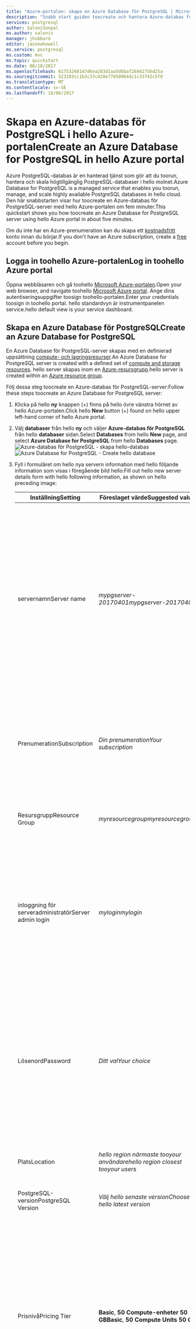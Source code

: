 ```yaml
---
title: "Azure-portalen: skapa en Azure Database för PostgreSQL | Microsoft Docs"
description: "Snabb start guiden toocreate och hantera Azure-databas för PostgreSQL-servern med hjälp av Azure portal användargränssnittet."
services: postgresql
author: SaloniSonpal
ms.author: salonis
manager: jhubbard
editor: jasonwhowell
ms.service: postgresql
ms.custom: mvc
ms.topic: quickstart
ms.date: 08/10/2017
ms.openlocfilehash: 61753268147d6ea283d1aa5d6baf269d2756d25a
ms.sourcegitcommit: 523283cc1b3c37c428e77850964dc1c33742c5f0
ms.translationtype: MT
ms.contentlocale: sv-SE
ms.lasthandoff: 10/06/2017
---
```

# <a name="create-an-azure-database-for-postgresql-in-hello-azure-portal"></a><span data-ttu-id="3e6ca-103">Skapa en Azure-databas för PostgreSQL i hello Azure-portalen</span><span class="sxs-lookup"><span data-stu-id="3e6ca-103">Create an Azure Database for PostgreSQL in hello Azure portal</span></span>

<span data-ttu-id="3e6ca-104">Azure PostgreSQL-databas är en hanterad tjänst som gör att du toorun, hantera och skala högtillgänglig PostgreSQL-databaser i hello molnet.</span><span class="sxs-lookup"><span data-stu-id="3e6ca-104">Azure Database for PostgreSQL is a managed service that enables you toorun, manage, and scale highly available PostgreSQL databases in hello cloud.</span></span> <span data-ttu-id="3e6ca-105">Den här snabbstarten visar hur toocreate en Azure-databas för PostgreSQL-server med hello Azure-portalen om fem minuter.</span><span class="sxs-lookup"><span data-stu-id="3e6ca-105">This quickstart shows you how toocreate an Azure Database for PostgreSQL server using hello Azure portal in about five minutes.</span></span>

<span data-ttu-id="3e6ca-106">Om du inte har en Azure-prenumeration kan du skapa ett [kostnadsfritt](https://azure.microsoft.com/free/) konto innan du börjar.</span><span class="sxs-lookup"><span data-stu-id="3e6ca-106">If you don't have an Azure subscription, create a [free](https://azure.microsoft.com/free/) account before you begin.</span></span>

## <a name="log-in-toohello-azure-portal"></a><span data-ttu-id="3e6ca-107">Logga in toohello Azure-portalen</span><span class="sxs-lookup"><span data-stu-id="3e6ca-107">Log in toohello Azure portal</span></span>
<span data-ttu-id="3e6ca-108">Öppna webbläsaren och gå toohello [Microsoft Azure-portalen](https://portal.azure.com/).</span><span class="sxs-lookup"><span data-stu-id="3e6ca-108">Open your web browser, and navigate toohello [Microsoft Azure portal](https://portal.azure.com/).</span></span> <span data-ttu-id="3e6ca-109">Ange dina autentiseringsuppgifter toosign toohello-portalen.</span><span class="sxs-lookup"><span data-stu-id="3e6ca-109">Enter your credentials toosign in toohello portal.</span></span> <span data-ttu-id="3e6ca-110">hello standardvyn är instrumentpanelen service.</span><span class="sxs-lookup"><span data-stu-id="3e6ca-110">hello default view is your service dashboard.</span></span>

## <a name="create-an-azure-database-for-postgresql"></a><span data-ttu-id="3e6ca-111">Skapa en Azure Database för PostgreSQL</span><span class="sxs-lookup"><span data-stu-id="3e6ca-111">Create an Azure Database for PostgreSQL</span></span>

<span data-ttu-id="3e6ca-112">En Azure Database för PostgreSQL-server skapas med en definierad uppsättning [compute- och lagringsresurser](./concepts-compute-unit-and-storage.md).</span><span class="sxs-lookup"><span data-stu-id="3e6ca-112">An Azure Database for PostgreSQL server is created with a defined set of [compute and storage resources](./concepts-compute-unit-and-storage.md).</span></span> <span data-ttu-id="3e6ca-113">hello server skapas inom en [Azure-resursgrupp](../azure-resource-manager/resource-group-overview.md).</span><span class="sxs-lookup"><span data-stu-id="3e6ca-113">hello server is created within an [Azure resource group](../azure-resource-manager/resource-group-overview.md).</span></span>

<span data-ttu-id="3e6ca-114">Följ dessa steg toocreate en Azure-databas för PostgreSQL-server:</span><span class="sxs-lookup"><span data-stu-id="3e6ca-114">Follow these steps toocreate an Azure Database for PostgreSQL server:</span></span>
1.  <span data-ttu-id="3e6ca-115">Klicka på hello **ny** knappen (+) finns på hello övre vänstra hörnet av hello Azure-portalen.</span><span class="sxs-lookup"><span data-stu-id="3e6ca-115">Click hello **New** button (+) found on hello upper left-hand corner of hello Azure portal.</span></span>
2.  <span data-ttu-id="3e6ca-116">Välj **databaser** från hello **ny** och väljer **Azure-databas för PostgreSQL** från hello **databaser** sidan.</span><span class="sxs-lookup"><span data-stu-id="3e6ca-116">Select **Databases** from hello **New** page, and select **Azure Database for PostgreSQL** from hello **Databases** page.</span></span>
 <span data-ttu-id="3e6ca-117">![Azure-databas för PostgreSQL - skapa hello-databas](./media/quickstart-create-database-portal/1-create-database.png)</span><span class="sxs-lookup"><span data-stu-id="3e6ca-117">![Azure Database for PostgreSQL - Create hello database](./media/quickstart-create-database-portal/1-create-database.png)</span></span>

3.  <span data-ttu-id="3e6ca-118">Fyll i formuläret om hello nya servern information med hello följande information som visas i föregående bild hello:</span><span class="sxs-lookup"><span data-stu-id="3e6ca-118">Fill out hello new server details form with hello following information, as shown on hello preceding image:</span></span>

    <span data-ttu-id="3e6ca-119">Inställning</span><span class="sxs-lookup"><span data-stu-id="3e6ca-119">Setting</span></span>|<span data-ttu-id="3e6ca-120">Föreslaget värde</span><span class="sxs-lookup"><span data-stu-id="3e6ca-120">Suggested value</span></span>|<span data-ttu-id="3e6ca-121">Beskrivning</span><span class="sxs-lookup"><span data-stu-id="3e6ca-121">Description</span></span>
    ---|---|---
    <span data-ttu-id="3e6ca-122">servernamn</span><span class="sxs-lookup"><span data-stu-id="3e6ca-122">Server name</span></span> |<span data-ttu-id="3e6ca-123">*mypgserver-20170401*</span><span class="sxs-lookup"><span data-stu-id="3e6ca-123">*mypgserver-20170401*</span></span>|<span data-ttu-id="3e6ca-124">Välj ett unikt namn för Azure Database för PostgreSQL-server.</span><span class="sxs-lookup"><span data-stu-id="3e6ca-124">Choose a unique name that identifies your Azure Database for PostgreSQL server.</span></span> <span data-ttu-id="3e6ca-125">hello domännamn *postgres.database.azure.com* är tillagda toohello servernamn som du anger för program tooconnect till.</span><span class="sxs-lookup"><span data-stu-id="3e6ca-125">hello domain name *postgres.database.azure.com* is appended toohello server name you provide for applications tooconnect to.</span></span> <span data-ttu-id="3e6ca-126">hello servernamnet får innehålla endast små bokstäver, siffror och hello bindestreck (-) och det måste innehålla mellan 3 och 63 tecken.</span><span class="sxs-lookup"><span data-stu-id="3e6ca-126">hello server name can contain only lowercase letters, numbers, and hello hyphen (-) character, and it must contain from 3 through 63 characters.</span></span>
    <span data-ttu-id="3e6ca-127">Prenumeration</span><span class="sxs-lookup"><span data-stu-id="3e6ca-127">Subscription</span></span>|<span data-ttu-id="3e6ca-128">*Din prenumeration*</span><span class="sxs-lookup"><span data-stu-id="3e6ca-128">*Your subscription*</span></span>|<span data-ttu-id="3e6ca-129">hello Azure-prenumeration som du vill toouse för servern.</span><span class="sxs-lookup"><span data-stu-id="3e6ca-129">hello Azure subscription that you want toouse for your server.</span></span> <span data-ttu-id="3e6ca-130">Om du har flera prenumerationer, Välj hello lämpliga prenumeration där hello resurs debiteras för.</span><span class="sxs-lookup"><span data-stu-id="3e6ca-130">If you have multiple subscriptions, choose hello appropriate subscription in which hello resource is billed for.</span></span>
    <span data-ttu-id="3e6ca-131">Resursgrupp</span><span class="sxs-lookup"><span data-stu-id="3e6ca-131">Resource Group</span></span>|<span data-ttu-id="3e6ca-132">*myresourcegroup*</span><span class="sxs-lookup"><span data-stu-id="3e6ca-132">*myresourcegroup*</span></span>| <span data-ttu-id="3e6ca-133">Du kan skapa ett nytt resursgruppnamn eller använda ett befintligt namn i prenumerationen.</span><span class="sxs-lookup"><span data-stu-id="3e6ca-133">You may make a new resource group name, or use an existing one from your subscription.</span></span>
    <span data-ttu-id="3e6ca-134">inloggning för serveradministratör</span><span class="sxs-lookup"><span data-stu-id="3e6ca-134">Server admin login</span></span> |<span data-ttu-id="3e6ca-135">*mylogin*</span><span class="sxs-lookup"><span data-stu-id="3e6ca-135">*mylogin*</span></span>| <span data-ttu-id="3e6ca-136">Se egna inloggningen konto toouse när du ansluter toohello server.</span><span class="sxs-lookup"><span data-stu-id="3e6ca-136">Make your own login account toouse when connecting toohello server.</span></span> <span data-ttu-id="3e6ca-137">Hej administratör inloggningsnamnet får inte vara 'azure_superuser', 'azure_pg_admin', ”admin”, 'administratör', 'rot', 'gäst' eller 'public' och får inte börja med 'pg_'.</span><span class="sxs-lookup"><span data-stu-id="3e6ca-137">hello admin login name cannot be 'azure_superuser', 'azure_pg_admin', 'admin', 'administrator', 'root', 'guest', or 'public', and cannot start with 'pg_'.</span></span>
    <span data-ttu-id="3e6ca-138">Lösenord</span><span class="sxs-lookup"><span data-stu-id="3e6ca-138">Password</span></span> |<span data-ttu-id="3e6ca-139">*Ditt val*</span><span class="sxs-lookup"><span data-stu-id="3e6ca-139">*Your choice*</span></span> | <span data-ttu-id="3e6ca-140">Skapa ett nytt lösenord för administratörskontot för hello-server.</span><span class="sxs-lookup"><span data-stu-id="3e6ca-140">Create a new password for hello server admin account.</span></span> <span data-ttu-id="3e6ca-141">Måste innehålla från 8 too128 tecken.</span><span class="sxs-lookup"><span data-stu-id="3e6ca-141">Must contain from 8 too128 characters.</span></span> <span data-ttu-id="3e6ca-142">Lösenordet måste innehålla tecken från tre av hello följande kategorier-engelska versala bokstäver, engelska gemena bokstäver, siffror (0-9) och icke-alfanumeriska tecken (!, $, #, % osv.).</span><span class="sxs-lookup"><span data-stu-id="3e6ca-142">Your password must contain characters from three of hello following categories – English uppercase letters, English lowercase letters, numbers (0-9), and non-alphanumeric characters (!, $, #, %, etc.).</span></span>
    <span data-ttu-id="3e6ca-143">Plats</span><span class="sxs-lookup"><span data-stu-id="3e6ca-143">Location</span></span>|<span data-ttu-id="3e6ca-144">*hello region närmaste tooyour användare*</span><span class="sxs-lookup"><span data-stu-id="3e6ca-144">*hello region closest tooyour users*</span></span>| <span data-ttu-id="3e6ca-145">Välj hello-plats som är närmast tooyour användare.</span><span class="sxs-lookup"><span data-stu-id="3e6ca-145">Choose hello location that's closest tooyour users.</span></span>
    <span data-ttu-id="3e6ca-146">PostgreSQL-version</span><span class="sxs-lookup"><span data-stu-id="3e6ca-146">PostgreSQL Version</span></span>|<span data-ttu-id="3e6ca-147">*Välj hello senaste version*</span><span class="sxs-lookup"><span data-stu-id="3e6ca-147">*Choose hello latest version*</span></span>| <span data-ttu-id="3e6ca-148">Välj hello senaste versionen om du inte har särskilda krav.</span><span class="sxs-lookup"><span data-stu-id="3e6ca-148">Choose hello latest version unless you have specific requirements.</span></span>
    <span data-ttu-id="3e6ca-149">Prisnivå</span><span class="sxs-lookup"><span data-stu-id="3e6ca-149">Pricing Tier</span></span> | <span data-ttu-id="3e6ca-150">**Basic**, **50 Compute-enheter** **50 GB**</span><span class="sxs-lookup"><span data-stu-id="3e6ca-150">**Basic**, **50 Compute Units** **50 GB**</span></span> | <span data-ttu-id="3e6ca-151">Klicka på **prisnivå** toospecify hello tjänstnivå och prestandanivå servicenivå för den nya databasen.</span><span class="sxs-lookup"><span data-stu-id="3e6ca-151">Click **Pricing tier** toospecify hello service tier and performance level for your new database.</span></span> <span data-ttu-id="3e6ca-152">Välj grundläggande nivån i hello fliken hello överst.</span><span class="sxs-lookup"><span data-stu-id="3e6ca-152">Choose Basic tier in hello tab at hello top.</span></span> <span data-ttu-id="3e6ca-153">Klicka på hello vänstra ände hello Compute enheter skjutreglaget tooadjust hello värdet toohello minsta möjliga som är tillgängliga för denna Snabbstart.</span><span class="sxs-lookup"><span data-stu-id="3e6ca-153">Click hello left end of hello Compute Units slider tooadjust hello value toohello least amount available for this quickstart.</span></span> <span data-ttu-id="3e6ca-154">Klicka på **Ok** toosave hello priser för val av.</span><span class="sxs-lookup"><span data-stu-id="3e6ca-154">Click **Ok** toosave hello pricing tier selection.</span></span> <span data-ttu-id="3e6ca-155">Se hello följande skärmbild.</span><span class="sxs-lookup"><span data-stu-id="3e6ca-155">See hello following screenshot.</span></span>
    | <span data-ttu-id="3e6ca-156">PIN-kod toodashboard</span><span class="sxs-lookup"><span data-stu-id="3e6ca-156">Pin toodashboard</span></span> | <span data-ttu-id="3e6ca-157">Markera</span><span class="sxs-lookup"><span data-stu-id="3e6ca-157">Check</span></span> | <span data-ttu-id="3e6ca-158">Kontrollera hello **PIN-kod toodashboard** alternativet tooallow enkel spårning av din server på hello främre instrumentpanelssida på Azure-portalen.</span><span class="sxs-lookup"><span data-stu-id="3e6ca-158">Check hello **Pin toodashboard** option tooallow easy tracking of your server on hello front dashboard page of your Azure portal.</span></span>

  > [!IMPORTANT]
  > <span data-ttu-id="3e6ca-159">hello server admin inloggningsnamn och lösenord som du anger här är nödvändig toolog i toohello server och databaserna senare i den här snabbstartsguide.</span><span class="sxs-lookup"><span data-stu-id="3e6ca-159">hello server admin login and password that you specify here are required toolog in toohello server and its databases later in this quick start.</span></span> <span data-ttu-id="3e6ca-160">Kom ihåg eller skriv ned den här informationen så att du kan använda den senare.</span><span class="sxs-lookup"><span data-stu-id="3e6ca-160">Remember or record this information for later use.</span></span>

    ![Azure-databas för PostgreSQL - Välj hello prisnivån](./media/quickstart-create-database-portal/2-service-tier.png)

4.  <span data-ttu-id="3e6ca-162">Klicka på **skapa** tooprovision hello server.</span><span class="sxs-lookup"><span data-stu-id="3e6ca-162">Click **Create** tooprovision hello server.</span></span> <span data-ttu-id="3e6ca-163">Etablering tar några minuter, in too20 minuter maximalt.</span><span class="sxs-lookup"><span data-stu-id="3e6ca-163">Provisioning takes a few minutes, up too20 minutes maximum.</span></span>

5.  <span data-ttu-id="3e6ca-164">På verktygsfältet hello **meddelanden** toomonitor hello distributionsprocessen.</span><span class="sxs-lookup"><span data-stu-id="3e6ca-164">On hello toolbar, click **Notifications** toomonitor hello deployment process.</span></span>
 <span data-ttu-id="3e6ca-165">![Azure Database för PostgreSQL – se meddelanden](./media/quickstart-create-database-portal/3-notifications.png)</span><span class="sxs-lookup"><span data-stu-id="3e6ca-165">![Azure Database for PostgreSQL - See notifications](./media/quickstart-create-database-portal/3-notifications.png)</span></span>
   
  <span data-ttu-id="3e6ca-166">Som standard skapas **postgres**-databasen under din server.</span><span class="sxs-lookup"><span data-stu-id="3e6ca-166">By default, **postgres** database gets created under your server.</span></span> <span data-ttu-id="3e6ca-167">Hej [postgres](https://www.postgresql.org/docs/9.6/static/app-initdb.html) databasen är en standarddatabas som är avsedd för användning av användare, verktyg och program från tredje part.</span><span class="sxs-lookup"><span data-stu-id="3e6ca-167">hello [postgres](https://www.postgresql.org/docs/9.6/static/app-initdb.html) database is a default database meant for use by users, utilities, and third-party applications.</span></span> 

## <a name="configure-a-server-level-firewall-rule"></a><span data-ttu-id="3e6ca-168">Konfigurera en brandväggsregel på servernivå</span><span class="sxs-lookup"><span data-stu-id="3e6ca-168">Configure a server-level firewall rule</span></span>

<span data-ttu-id="3e6ca-169">hello Azure-databas för PostgreSQL-tjänsten skapar en brandvägg på servernivå för hello.</span><span class="sxs-lookup"><span data-stu-id="3e6ca-169">hello Azure Database for PostgreSQL service creates a firewall at hello server-level.</span></span> <span data-ttu-id="3e6ca-170">Den här brandväggen förhindrar externa program och verktyg ansluter toohello server och alla databaser på servern hello, såvida inte en brandväggsregel skapas tooopen hello-brandväggen för specifika IP-adresser.</span><span class="sxs-lookup"><span data-stu-id="3e6ca-170">This firewall prevents external applications and tools from connecting toohello server and any databases on hello server, unless a firewall rule is created tooopen hello firewall for specific IP addresses.</span></span> 

1.  <span data-ttu-id="3e6ca-171">Leta upp din server när hello distributionen är klar.</span><span class="sxs-lookup"><span data-stu-id="3e6ca-171">Locate your server after hello deployment completes.</span></span> <span data-ttu-id="3e6ca-172">Om det behövs kan du söka efter den.</span><span class="sxs-lookup"><span data-stu-id="3e6ca-172">If needed, you can search for it.</span></span> <span data-ttu-id="3e6ca-173">Klicka till exempel **alla resurser** från hello vänstra menyn och Skriv hello servernamn (till exempel hello exempel *mypgserver 20170401*) toosearch för den nya servern.</span><span class="sxs-lookup"><span data-stu-id="3e6ca-173">For example, click **All Resources** from hello left-hand menu and type in hello server name (such as hello example *mypgserver-20170401*) toosearch for your newly created server.</span></span> <span data-ttu-id="3e6ca-174">Klicka på namnet på servern som anges i hello sökresultatet.</span><span class="sxs-lookup"><span data-stu-id="3e6ca-174">Click on your server name listed in hello search result.</span></span> <span data-ttu-id="3e6ca-175">Hej **översikt** sidan för servern öppnas och visar alternativ för ytterligare konfiguration.</span><span class="sxs-lookup"><span data-stu-id="3e6ca-175">hello **Overview** page for your server opens and provides options for further configuration.</span></span>
 
    ![Azure Database för PostgreSQL – sök efter servernamn](./media/quickstart-create-database-portal/4-locate.png)

2.  <span data-ttu-id="3e6ca-177">På serversidan för hello, Välj **anslutningssäkerhet**.</span><span class="sxs-lookup"><span data-stu-id="3e6ca-177">On hello server page, select **Connection security**.</span></span> 
    <span data-ttu-id="3e6ca-178">![Azure Database för PostgreSQL – Skapa brandväggsregel](./media/quickstart-create-database-portal/5-firewall-2.png)</span><span class="sxs-lookup"><span data-stu-id="3e6ca-178">![Azure Database for PostgreSQL - Create Firewall rule](./media/quickstart-create-database-portal/5-firewall-2.png)</span></span>

3.  <span data-ttu-id="3e6ca-179">Under hello **regler i brandväggen** rubrik, klicka i hello tom textruta i hello **Regelnamn** kolumnen toobegin skapar hello brandväggsregel.</span><span class="sxs-lookup"><span data-stu-id="3e6ca-179">Under hello **Firewall rules** heading, click in hello blank text box in hello **Rule Name** column toobegin creating hello firewall rule.</span></span> 

    <span data-ttu-id="3e6ca-180">För den här snabbstartsguide vi Tillåt alla IP-adresser i hello-servern genom att fylla i hello textruta i varje kolumn med hello följande värden:</span><span class="sxs-lookup"><span data-stu-id="3e6ca-180">For this quick start, let's allow all IP addresses into hello server by filling in hello text box in each column with hello following values:</span></span>

    <span data-ttu-id="3e6ca-181">Regelnamn</span><span class="sxs-lookup"><span data-stu-id="3e6ca-181">Rule Name</span></span> | <span data-ttu-id="3e6ca-182">Start-ip</span><span class="sxs-lookup"><span data-stu-id="3e6ca-182">Start IP</span></span> | <span data-ttu-id="3e6ca-183">Slut-ip</span><span class="sxs-lookup"><span data-stu-id="3e6ca-183">End IP</span></span> 
    ---|---|---
    <span data-ttu-id="3e6ca-184">AllowAllIps</span><span class="sxs-lookup"><span data-stu-id="3e6ca-184">AllowAllIps</span></span> |  <span data-ttu-id="3e6ca-185">0.0.0.0</span><span class="sxs-lookup"><span data-stu-id="3e6ca-185">0.0.0.0</span></span> | <span data-ttu-id="3e6ca-186">255.255.255.255</span><span class="sxs-lookup"><span data-stu-id="3e6ca-186">255.255.255.255</span></span>

4. <span data-ttu-id="3e6ca-187">På hello övre verktygsfältet för hello anslutningssidan säkerhet **spara**.</span><span class="sxs-lookup"><span data-stu-id="3e6ca-187">On hello upper toolbar of hello Connection security page, click **Save**.</span></span> <span data-ttu-id="3e6ca-188">Vänta en stund och meddelande hello-meddelande visar att uppdatera anslutningssäkerhet har slutförts innan du fortsätter.</span><span class="sxs-lookup"><span data-stu-id="3e6ca-188">Wait for a few moments and notice hello notification showing that updating connection security has finished successfully before continuing.</span></span>

    > [!NOTE]
    > <span data-ttu-id="3e6ca-189">Anslutningar tooyour Azure-databas för PostgreSQL-servern kommunicerar via port 5432.</span><span class="sxs-lookup"><span data-stu-id="3e6ca-189">Connections tooyour Azure Database for PostgreSQL server communicate over port 5432.</span></span> <span data-ttu-id="3e6ca-190">Om du försöker tooconnect från ett företagsnätverk, tillåtas utgående trafik via port 5432 inte av ditt nätverks brandvägg.</span><span class="sxs-lookup"><span data-stu-id="3e6ca-190">If you are trying tooconnect from within a corporate network, outbound traffic over port 5432 may not be allowed by your network's firewall.</span></span> <span data-ttu-id="3e6ca-191">I så fall, blir inte kan tooconnect tooyour server om din IT-avdelning öppnar port 5432.</span><span class="sxs-lookup"><span data-stu-id="3e6ca-191">If so, you will not be able tooconnect tooyour server unless your IT department opens port 5432.</span></span>
    >

## <a name="get-hello-connection-information"></a><span data-ttu-id="3e6ca-192">Hämta hello anslutningsinformation</span><span class="sxs-lookup"><span data-stu-id="3e6ca-192">Get hello connection information</span></span>

<span data-ttu-id="3e6ca-193">När vi skapade vår Azure Database för PostgreSQL-server, skapades även en standarddatabas med namnet **postgres**.</span><span class="sxs-lookup"><span data-stu-id="3e6ca-193">When we created our Azure Database for PostgreSQL server, a default database named **postgres** gets created.</span></span> <span data-ttu-id="3e6ca-194">tooconnect tooyour databasserver, behöver du tooremember hello fullständig server name och admin inloggningsuppgifter.</span><span class="sxs-lookup"><span data-stu-id="3e6ca-194">tooconnect tooyour database server, you need tooremember hello full server name and admin login credentials.</span></span> <span data-ttu-id="3e6ca-195">Du kan märka dessa värden i hello Snabbstart ovan.</span><span class="sxs-lookup"><span data-stu-id="3e6ca-195">You may have noted those values earlier in hello quick start article.</span></span> <span data-ttu-id="3e6ca-196">Om du inte gjorde hitta du enkelt hello server name och logga in information från hello server översiktssidan i hello Azure-portalen.</span><span class="sxs-lookup"><span data-stu-id="3e6ca-196">In case you did not, you can easily find hello server name and login information from hello server Overview page in hello Azure portal.</span></span>

1. <span data-ttu-id="3e6ca-197">Öppna serverns **Översikt**-sida.</span><span class="sxs-lookup"><span data-stu-id="3e6ca-197">Open your server's **Overview** page.</span></span> <span data-ttu-id="3e6ca-198">Anteckna hello **servernamn** och **serverinloggningsnamnet för admin**.</span><span class="sxs-lookup"><span data-stu-id="3e6ca-198">Make a note of hello **Server name** and **Server admin login name**.</span></span>
    <span data-ttu-id="3e6ca-199">Håller markören över varje fält och hello kopiera-ikonen visas toohello höger hello text.</span><span class="sxs-lookup"><span data-stu-id="3e6ca-199">Hover your cursor over each field, and hello copy icon appears toohello right of hello text.</span></span> <span data-ttu-id="3e6ca-200">Klicka på hello kopiera-ikonen som behövs toocopy hello värden.</span><span class="sxs-lookup"><span data-stu-id="3e6ca-200">Click hello copy icon as needed toocopy hello values.</span></span>

 ![Azure Database för PostgreSQL – inloggning för serveradministratör](./media/quickstart-create-database-portal/6-server-name.png)

## <a name="connect-toopostgresql-database-using-psql-in-cloud-shell"></a><span data-ttu-id="3e6ca-202">Ansluta tooPostgreSQL databasen med hjälp av psql i molnet Shell</span><span class="sxs-lookup"><span data-stu-id="3e6ca-202">Connect tooPostgreSQL database using psql in Cloud Shell</span></span>

<span data-ttu-id="3e6ca-203">Det finns flera program kan du använda tooconnect tooyour Azure-databas för PostgreSQL-server.</span><span class="sxs-lookup"><span data-stu-id="3e6ca-203">There are a number of applications you can use tooconnect tooyour Azure Database for PostgreSQL server.</span></span> <span data-ttu-id="3e6ca-204">Låt oss först använda hello psql kommandoradsverktyget tooillustrate hur tooconnect toohello server.</span><span class="sxs-lookup"><span data-stu-id="3e6ca-204">Let's first use hello psql command-line utility tooillustrate how tooconnect toohello server.</span></span>  <span data-ttu-id="3e6ca-205">Du kan använda en webbläsare och hello Azure Cloud Shell som beskrivs här utan hello måste tooinstall ytterligare programvara.</span><span class="sxs-lookup"><span data-stu-id="3e6ca-205">You can use a web browser and hello Azure Cloud Shell as described here without hello need tooinstall any additional software.</span></span> <span data-ttu-id="3e6ca-206">Om du har hello psql verktyg som finns lokalt på din egen dator kan ansluta du samt i därifrån.</span><span class="sxs-lookup"><span data-stu-id="3e6ca-206">If you have hello psql utility installed locally on your own machine, you can connect from there as well.</span></span>

1. <span data-ttu-id="3e6ca-207">Starta hello Azure Cloud Shell via hello terminal ikon på hello övre navigeringsfönstret.</span><span class="sxs-lookup"><span data-stu-id="3e6ca-207">Launch hello Azure Cloud Shell via hello terminal icon on hello top navigation pane.</span></span>

   ![Azure Database för PostgreSQL – Azure Cloud Shell-terminalikonen](./media/quickstart-create-database-portal/7-cloud-console.png)

2. <span data-ttu-id="3e6ca-209">hello Azure Cloud Shell öppnas i webbläsaren, vilket gör att du tootype bash shell-kommandon.</span><span class="sxs-lookup"><span data-stu-id="3e6ca-209">hello Azure Cloud Shell opens in your browser, enabling you tootype bash shell commands.</span></span>

   ![Azure Database för PostgreSQL – Azure Shell Bash-prompten](./media/quickstart-create-database-portal/8-bash.png)

3. <span data-ttu-id="3e6ca-211">I Kommandotolken hello molnet Shell ansluta tooa databasen i din Azure-databas för PostgreSQL-servern genom att ange hello psql kommandoraden hello grön i Kommandotolken.</span><span class="sxs-lookup"><span data-stu-id="3e6ca-211">At hello Cloud Shell prompt, connect tooa database in your Azure Database for PostgreSQL server by typing hello psql command line at hello green prompt.</span></span>

    <span data-ttu-id="3e6ca-212">hello följande format är används tooconnect tooan Azure-databas för PostgreSQL-server med hello [psql](https://www.postgresql.org/docs/9.6/static/app-psql.html) verktyget:</span><span class="sxs-lookup"><span data-stu-id="3e6ca-212">hello following format is used tooconnect tooan Azure Database for PostgreSQL server with hello [psql](https://www.postgresql.org/docs/9.6/static/app-psql.html) utility:</span></span>
    ```bash
    psql --host=<yourserver> --port=<port> --username=<server admin login> --dbname=<database name>
    ```

    <span data-ttu-id="3e6ca-213">Till exempel ansluter följande kommando hello tooan exempel server:</span><span class="sxs-lookup"><span data-stu-id="3e6ca-213">For example, hello following command connects tooan example server:</span></span>

    ```bash
    psql --host=mypgserver-20170401.postgres.database.azure.com --port=5432 --username=mylogin@mypgserver-20170401 --dbname=postgres
    ```

    <span data-ttu-id="3e6ca-214">psql-parameter</span><span class="sxs-lookup"><span data-stu-id="3e6ca-214">psql parameter</span></span> |<span data-ttu-id="3e6ca-215">Föreslaget värde</span><span class="sxs-lookup"><span data-stu-id="3e6ca-215">Suggested value</span></span>|<span data-ttu-id="3e6ca-216">Beskrivning</span><span class="sxs-lookup"><span data-stu-id="3e6ca-216">Description</span></span>
    ---|---|---
    <span data-ttu-id="3e6ca-217">--host</span><span class="sxs-lookup"><span data-stu-id="3e6ca-217">--host</span></span> | <span data-ttu-id="3e6ca-218">*servernamn*</span><span class="sxs-lookup"><span data-stu-id="3e6ca-218">*server name*</span></span> | <span data-ttu-id="3e6ca-219">Ange hello server namn-värde som används när du skapade hello Azure-databas för PostgreSQL tidigare.</span><span class="sxs-lookup"><span data-stu-id="3e6ca-219">Specify hello server name value that was used when you created hello Azure Database for PostgreSQL earlier.</span></span> <span data-ttu-id="3e6ca-220">Exempelservern som visas är mypgserver-20170401.postgres.database.azure.com. Använd hello fullständigt kvalificerade domännamnet (\*. postgres.database.azure.com) enligt hello exempel.</span><span class="sxs-lookup"><span data-stu-id="3e6ca-220">Our example server shown is mypgserver-20170401.postgres.database.azure.com. Use hello fully qualified domain name (\*.postgres.database.azure.com) as shown in hello example.</span></span> <span data-ttu-id="3e6ca-221">Åtgärderna hello i hello föregående avsnitt tooget hello anslutningsinformationen om du inte kommer ihåg namnet på servern.</span><span class="sxs-lookup"><span data-stu-id="3e6ca-221">Follow hello steps in hello previous section tooget hello connection information if you do not remember your server name.</span></span> 
    <span data-ttu-id="3e6ca-222">--port</span><span class="sxs-lookup"><span data-stu-id="3e6ca-222">--port</span></span> | <span data-ttu-id="3e6ca-223">**5432**</span><span class="sxs-lookup"><span data-stu-id="3e6ca-223">**5432**</span></span> | <span data-ttu-id="3e6ca-224">Använd alltid port 5432 vid anslutning tooAzure databas för PostgreSQL.</span><span class="sxs-lookup"><span data-stu-id="3e6ca-224">Always use port 5432 when connecting tooAzure Database for PostgreSQL.</span></span> 
    <span data-ttu-id="3e6ca-225">--username</span><span class="sxs-lookup"><span data-stu-id="3e6ca-225">--username</span></span> | <span data-ttu-id="3e6ca-226">*inloggning för serveradministratör*</span><span class="sxs-lookup"><span data-stu-id="3e6ca-226">*server admin login name*</span></span> |<span data-ttu-id="3e6ca-227">Skriv i hello server inloggningen administratörsanvändarnamnet angavs när du skapade hello Azure-databas för PostgreSQL tidigare.</span><span class="sxs-lookup"><span data-stu-id="3e6ca-227">Type in hello  server admin login username supplied when you created hello Azure Database for PostgreSQL earlier.</span></span> <span data-ttu-id="3e6ca-228">Åtgärderna hello i hello föregående avsnitt tooget hello anslutningsinformationen om du inte kommer ihåg hello användarnamn.</span><span class="sxs-lookup"><span data-stu-id="3e6ca-228">Follow hello steps in hello previous section tooget hello connection information if you do not remember hello username.</span></span>  <span data-ttu-id="3e6ca-229">hello-formatet är  *username@servername* .</span><span class="sxs-lookup"><span data-stu-id="3e6ca-229">hello format is *username@servername*.</span></span>
    <span data-ttu-id="3e6ca-230">--dbname</span><span class="sxs-lookup"><span data-stu-id="3e6ca-230">--dbname</span></span> | <span data-ttu-id="3e6ca-231">**postgres**</span><span class="sxs-lookup"><span data-stu-id="3e6ca-231">**postgres**</span></span> | <span data-ttu-id="3e6ca-232">Använd hello systemgenererade standardnamnet på databasen *postgres* för hello första anslutningen.</span><span class="sxs-lookup"><span data-stu-id="3e6ca-232">Use hello default system generated database name *postgres* for hello first connection.</span></span> <span data-ttu-id="3e6ca-233">Senare kan du skapa en egen databas.</span><span class="sxs-lookup"><span data-stu-id="3e6ca-233">Later you create your own database.</span></span>

    <span data-ttu-id="3e6ca-234">När körs hello psql kommandot är med dina egna parametervärden du tillfrågas tootype hello lösenord för serveradministratören.</span><span class="sxs-lookup"><span data-stu-id="3e6ca-234">After running hello psql command, with your own parameter values, you are prompted tootype hello server admin password.</span></span> <span data-ttu-id="3e6ca-235">Lösenordet är hello samma som du angav när du skapade hello-server.</span><span class="sxs-lookup"><span data-stu-id="3e6ca-235">This password is hello same that you provided when you created hello server.</span></span> 

    <span data-ttu-id="3e6ca-236">psql-parameter</span><span class="sxs-lookup"><span data-stu-id="3e6ca-236">psql parameter</span></span> |<span data-ttu-id="3e6ca-237">Föreslaget värde</span><span class="sxs-lookup"><span data-stu-id="3e6ca-237">Suggested value</span></span>|<span data-ttu-id="3e6ca-238">Beskrivning</span><span class="sxs-lookup"><span data-stu-id="3e6ca-238">Description</span></span>
    ---|---|---
    <span data-ttu-id="3e6ca-239">lösenord</span><span class="sxs-lookup"><span data-stu-id="3e6ca-239">password</span></span> | <span data-ttu-id="3e6ca-240">*ditt administratörslösenord*</span><span class="sxs-lookup"><span data-stu-id="3e6ca-240">*your admin password*</span></span> | <span data-ttu-id="3e6ca-241">Observera, hello skrivna lösenord tecken inte visas på hello bash fråga.</span><span class="sxs-lookup"><span data-stu-id="3e6ca-241">Note, hello typed password characters are not shown on hello bash prompt.</span></span> <span data-ttu-id="3e6ca-242">Tryck på RETUR när du har angett alla hello tecken tooauthenticate och ansluta.</span><span class="sxs-lookup"><span data-stu-id="3e6ca-242">Press enter after you have typed all hello characters tooauthenticate and connect.</span></span>

    <span data-ttu-id="3e6ca-243">När du är ansluten, visar hello psql-verktyget en postgres kommandotolk skriver du sql-kommandon.</span><span class="sxs-lookup"><span data-stu-id="3e6ca-243">Once connected, hello psql utility displays a postgres prompt where you type sql commands.</span></span> <span data-ttu-id="3e6ca-244">Hello första anslutningen utdata och visas en varning eftersom hello psql i hello Azure Cloud Shell kan vara en annan version än hello Azure-databas för PostgreSQL-serverversionen.</span><span class="sxs-lookup"><span data-stu-id="3e6ca-244">In hello initial connection output, a warning may be displayed since hello psql in hello Azure Cloud Shell may be a different  version than hello Azure Database for PostgreSQL server version.</span></span> 
    
    <span data-ttu-id="3e6ca-245">Exempel på psql-utdata:</span><span class="sxs-lookup"><span data-stu-id="3e6ca-245">Example psql output:</span></span>
    ```bash
    psql (9.5.7, server 9.6.2)
    WARNING: psql major version 9.5, server major version 9.6.
        Some psql features might not work.
    SSL connection (protocol: TLSv1.2, cipher: ECDHE-RSA-AES256-SHA384, bits: 256, compression: off)
    Type "help" for help.
   
    postgres=> 
    ```

    > [!TIP]
    > <span data-ttu-id="3e6ca-246">Om hello-brandväggen inte är konfigurerad tooallow hello IP-adressen för hello Azure Cloud Shell hello följande fel inträffar:</span><span class="sxs-lookup"><span data-stu-id="3e6ca-246">If hello firewall is not configured tooallow hello IP address of hello Azure Cloud Shell, hello following error occurs:</span></span>
    > 
    > <span data-ttu-id="3e6ca-247">"psql: FATAL:  no pg_hba.conf entry for host "138.91.195.82", user "mylogin", database "postgres", SSL on FATAL:  SSL connection is required.</span><span class="sxs-lookup"><span data-stu-id="3e6ca-247">"psql: FATAL:  no pg_hba.conf entry for host "138.91.195.82", user "mylogin", database "postgres", SSL on FATAL:  SSL connection is required.</span></span> <span data-ttu-id="3e6ca-248">Please specify SSL options and retry.</span><span class="sxs-lookup"><span data-stu-id="3e6ca-248">Please specify SSL options and retry.</span></span>
    > 
    > <span data-ttu-id="3e6ca-249">tooresolve hello fel, kontrollera att hello server configuration matchar hello stegen i hello *konfigurera en brandväggsregel på servernivå* i hello artikeln.</span><span class="sxs-lookup"><span data-stu-id="3e6ca-249">tooresolve hello error, make sure hello server configuration matches hello steps in hello *Configure a server-level firewall rule* section of hello article.</span></span>

4.  <span data-ttu-id="3e6ca-250">Skapa en tom databas på hello fråga genom att skriva följande kommando hello:</span><span class="sxs-lookup"><span data-stu-id="3e6ca-250">Create a blank database at hello prompt by typing hello following command:</span></span>
    ```bash
    CREATE DATABASE mypgsqldb;
    ```
    <span data-ttu-id="3e6ca-251">hello-kommandot kan ta några ögonblick toocomplete.</span><span class="sxs-lookup"><span data-stu-id="3e6ca-251">hello command may take a few moments toocomplete.</span></span> 

5.  <span data-ttu-id="3e6ca-252">I Kommandotolken hello köra hello efter kommandot tooswitch toohello nyskapad databas **mypgsqldb**.</span><span class="sxs-lookup"><span data-stu-id="3e6ca-252">At hello prompt, execute hello following command tooswitch connection toohello newly created database **mypgsqldb**.</span></span>
    ```bash
    \c mypgsqldb
    ```

6.  <span data-ttu-id="3e6ca-253">Skriv \q och tryck på RETUR tooquit psql.</span><span class="sxs-lookup"><span data-stu-id="3e6ca-253">Type \q and then press ENTER tooquit psql.</span></span> <span data-ttu-id="3e6ca-254">När du är klar kan du stänga hello Azure Cloud-gränssnittet.</span><span class="sxs-lookup"><span data-stu-id="3e6ca-254">You can close hello Azure Cloud Shell after you are done.</span></span>

<span data-ttu-id="3e6ca-255">Du har nu anslutna toohello Azure-databas för PostgreSQL och skapa en tom databas.</span><span class="sxs-lookup"><span data-stu-id="3e6ca-255">Now you have connected toohello Azure Database for PostgreSQL and created a blank user database.</span></span> <span data-ttu-id="3e6ca-256">Fortsätt toohello nästa avsnitt tooconnect som använder ett annat gemensamma verktyg pgAdmin.</span><span class="sxs-lookup"><span data-stu-id="3e6ca-256">Continue toohello next section tooconnect using another common tool, pgAdmin.</span></span>

## <a name="connect-toopostgresql-database-using-pgadmin"></a><span data-ttu-id="3e6ca-257">Ansluta tooPostgreSQL databasen med hjälp av pgAdmin</span><span class="sxs-lookup"><span data-stu-id="3e6ca-257">Connect tooPostgreSQL database using pgAdmin</span></span>

<span data-ttu-id="3e6ca-258">tooconnect tooAzure PostgreSQL servern med hjälp av verktyget hello GUI _pgAdmin_</span><span class="sxs-lookup"><span data-stu-id="3e6ca-258">tooconnect tooAzure PostgreSQL server using hello GUI tool _pgAdmin_</span></span>
1.  <span data-ttu-id="3e6ca-259">Starta hello _pgAdmin_ på klientdatorn.</span><span class="sxs-lookup"><span data-stu-id="3e6ca-259">Launch hello _pgAdmin_ application on your client computer.</span></span> <span data-ttu-id="3e6ca-260">Du kan installera _pgAdmin_ från http://www.pgadmin.org/.</span><span class="sxs-lookup"><span data-stu-id="3e6ca-260">You can install _pgAdmin_ from http://www.pgadmin.org/.</span></span>
2.  <span data-ttu-id="3e6ca-261">Klicka på hello **Lägg till ny Server** ikon från hello **snabblänkar** avsnitt i hello center för hello instrumentpanelens sida.</span><span class="sxs-lookup"><span data-stu-id="3e6ca-261">Click hello **Add New Server** icon from hello **Quick Links** section in hello center of hello Dashboard page.</span></span>
3.  <span data-ttu-id="3e6ca-262">I hello **skapa - Server** dialogrutan **allmänna** ange ett unikt namn för hello-server som **Azure PostgreSQL Server**.</span><span class="sxs-lookup"><span data-stu-id="3e6ca-262">In hello **Create - Server** dialog box **General** tab, enter a unique friendly Name for hello server, such as **Azure PostgreSQL Server**.</span></span>
<span data-ttu-id="3e6ca-263">![pgAdmin-verktyget – skapa – server](./media/quickstart-create-database-portal/9-pgadmin-create-server.png)</span><span class="sxs-lookup"><span data-stu-id="3e6ca-263">![pgAdmin tool - create - server](./media/quickstart-create-database-portal/9-pgadmin-create-server.png)</span></span>
4.  <span data-ttu-id="3e6ca-264">I hello **skapa - Server** dialogrutan **anslutning** , använda hello inställningar som anges och klicka på **spara**.</span><span class="sxs-lookup"><span data-stu-id="3e6ca-264">In hello **Create - Server** dialog box, **Connection** tab, use hello settings as specified and click **Save**.</span></span>
   <span data-ttu-id="3e6ca-265">![pgAdmin – skapa – server](./media/quickstart-create-database-portal/10-pgadmin-create-server.png)</span><span class="sxs-lookup"><span data-stu-id="3e6ca-265">![pgAdmin - Create - Server](./media/quickstart-create-database-portal/10-pgadmin-create-server.png)</span></span>

    <span data-ttu-id="3e6ca-266">pgAdmin-parameter</span><span class="sxs-lookup"><span data-stu-id="3e6ca-266">pgAdmin parameter</span></span> |<span data-ttu-id="3e6ca-267">Föreslaget värde</span><span class="sxs-lookup"><span data-stu-id="3e6ca-267">Suggested value</span></span>|<span data-ttu-id="3e6ca-268">Beskrivning</span><span class="sxs-lookup"><span data-stu-id="3e6ca-268">Description</span></span>
    ---|---|---
    <span data-ttu-id="3e6ca-269">Värdnamn/-adress</span><span class="sxs-lookup"><span data-stu-id="3e6ca-269">Host Name/Address</span></span> | <span data-ttu-id="3e6ca-270">*servernamn*</span><span class="sxs-lookup"><span data-stu-id="3e6ca-270">*server name*</span></span> | <span data-ttu-id="3e6ca-271">Ange hello server namn-värde som används när du skapade hello Azure-databas för PostgreSQL tidigare.</span><span class="sxs-lookup"><span data-stu-id="3e6ca-271">Specify hello server name value that was used when you created hello Azure Database for PostgreSQL earlier.</span></span> <span data-ttu-id="3e6ca-272">Exempelservern som visas är mypgserver-20170401.postgres.database.azure.com. Använd hello fullständigt kvalificerade domännamnet (\*. postgres.database.azure.com) enligt hello exempel.</span><span class="sxs-lookup"><span data-stu-id="3e6ca-272">Our example server shown is mypgserver-20170401.postgres.database.azure.com. Use hello fully qualified domain name (\*.postgres.database.azure.com) as shown in hello example.</span></span> <span data-ttu-id="3e6ca-273">Åtgärderna hello i hello föregående avsnitt tooget hello anslutningsinformationen om du inte kommer ihåg namnet på servern.</span><span class="sxs-lookup"><span data-stu-id="3e6ca-273">Follow hello steps in hello previous section tooget hello connection information if you do not remember your server name.</span></span> 
    <span data-ttu-id="3e6ca-274">Port</span><span class="sxs-lookup"><span data-stu-id="3e6ca-274">Port</span></span> | <span data-ttu-id="3e6ca-275">**5432**</span><span class="sxs-lookup"><span data-stu-id="3e6ca-275">**5432**</span></span> | <span data-ttu-id="3e6ca-276">Använd alltid port 5432 vid anslutning tooAzure databas för PostgreSQL.</span><span class="sxs-lookup"><span data-stu-id="3e6ca-276">Always use port 5432 when connecting tooAzure Database for PostgreSQL.</span></span>  
    <span data-ttu-id="3e6ca-277">Underhållsdatabas</span><span class="sxs-lookup"><span data-stu-id="3e6ca-277">Maintenance Database</span></span> | <span data-ttu-id="3e6ca-278">**postgres**</span><span class="sxs-lookup"><span data-stu-id="3e6ca-278">**postgres**</span></span> | <span data-ttu-id="3e6ca-279">Använd hello systemgenererade standardnamnet på databasen *postgres*.</span><span class="sxs-lookup"><span data-stu-id="3e6ca-279">Use hello default system generated database name *postgres*.</span></span>
    <span data-ttu-id="3e6ca-280">Användarnamn</span><span class="sxs-lookup"><span data-stu-id="3e6ca-280">User Name</span></span> | <span data-ttu-id="3e6ca-281">*inloggning för serveradministratör*</span><span class="sxs-lookup"><span data-stu-id="3e6ca-281">*server admin login name*</span></span> | <span data-ttu-id="3e6ca-282">Skriv i hello server inloggningen administratörsanvändarnamnet angavs när du skapade hello Azure-databas för PostgreSQL tidigare.</span><span class="sxs-lookup"><span data-stu-id="3e6ca-282">Type in hello server admin login username supplied when you created hello Azure Database for PostgreSQL earlier.</span></span> <span data-ttu-id="3e6ca-283">Åtgärderna hello i hello föregående avsnitt tooget hello anslutningsinformationen om du inte kommer ihåg hello användarnamn.</span><span class="sxs-lookup"><span data-stu-id="3e6ca-283">Follow hello steps in hello previous section tooget hello connection information if you do not remember hello username.</span></span> <span data-ttu-id="3e6ca-284">hello-formatet är  *username@servername* .</span><span class="sxs-lookup"><span data-stu-id="3e6ca-284">hello format is *username@servername*.</span></span>
    <span data-ttu-id="3e6ca-285">Lösenord</span><span class="sxs-lookup"><span data-stu-id="3e6ca-285">Password</span></span> | <span data-ttu-id="3e6ca-286">*ditt administratörslösenord*</span><span class="sxs-lookup"><span data-stu-id="3e6ca-286">*your admin password*</span></span> |  <span data-ttu-id="3e6ca-287">hello lösenordet du angav när du skapade hello server tidigare i den här snabbstarten.</span><span class="sxs-lookup"><span data-stu-id="3e6ca-287">hello password you chose when you created hello server earlier in this quickstart.</span></span>
    <span data-ttu-id="3e6ca-288">Roll</span><span class="sxs-lookup"><span data-stu-id="3e6ca-288">Role</span></span> | <span data-ttu-id="3e6ca-289">*lämna tomt*</span><span class="sxs-lookup"><span data-stu-id="3e6ca-289">*leave blank*</span></span> | <span data-ttu-id="3e6ca-290">Inte behöver tooprovide en roll namn nu.</span><span class="sxs-lookup"><span data-stu-id="3e6ca-290">No need tooprovide a role name at this point.</span></span> <span data-ttu-id="3e6ca-291">Lämna hello fältet tomt.</span><span class="sxs-lookup"><span data-stu-id="3e6ca-291">Leave hello field blank.</span></span>
    <span data-ttu-id="3e6ca-292">SSL-läge</span><span class="sxs-lookup"><span data-stu-id="3e6ca-292">SSL Mode</span></span> | <span data-ttu-id="3e6ca-293">Kräv</span><span class="sxs-lookup"><span data-stu-id="3e6ca-293">Require</span></span> | <span data-ttu-id="3e6ca-294">Som standard skapas alla Azure PostgreSQL-servrar med SSL tvingande aktiverat.</span><span class="sxs-lookup"><span data-stu-id="3e6ca-294">By default, all Azure PostgreSQL servers are created with SSL enforcing turned ON.</span></span> <span data-ttu-id="3e6ca-295">tooturn av SSL genomdriva mer information finns i [framtvinga SSL](./concepts-ssl-connection-security.md).</span><span class="sxs-lookup"><span data-stu-id="3e6ca-295">tooturn OFF SSL enforcing, see details in [Enforcing SSL](./concepts-ssl-connection-security.md).</span></span>
    
5.  <span data-ttu-id="3e6ca-296">Klicka på **Spara**.</span><span class="sxs-lookup"><span data-stu-id="3e6ca-296">Click **Save**.</span></span>
6.  <span data-ttu-id="3e6ca-297">I hello webbläsaren till vänster och expanderar hello **servrar** nod.</span><span class="sxs-lookup"><span data-stu-id="3e6ca-297">In hello Browser left pane, expand hello **Servers** node.</span></span> <span data-ttu-id="3e6ca-298">Välj din server, till exempel **Azure PostgreSQL Server** och klicka på tooconnect tooit.</span><span class="sxs-lookup"><span data-stu-id="3e6ca-298">Choose your server, for example **Azure PostgreSQL Server** and click tooconnect tooit.</span></span>
7. <span data-ttu-id="3e6ca-299">Expandera hello servernoden, och sedan **databaser** under den.</span><span class="sxs-lookup"><span data-stu-id="3e6ca-299">Expand hello server node, and then expand **Databases** under it.</span></span> <span data-ttu-id="3e6ca-300">hello listan över ska inkludera din befintliga *postgres* databasen och alla nyligen skapade användaren databasen som *mypgsqldb*, som vi skapade i föregående avsnitt i hello.</span><span class="sxs-lookup"><span data-stu-id="3e6ca-300">hello list should include your existing *postgres* database, and any newly created user database, such as *mypgsqldb*, that we created in hello previous section.</span></span> <span data-ttu-id="3e6ca-301">Observera att du kan skapa flera databaser per server med Azure Database för PostgreSQL.</span><span class="sxs-lookup"><span data-stu-id="3e6ca-301">Notice that you may create multiple databases per server with Azure Database for PostgreSQL.</span></span>
8. <span data-ttu-id="3e6ca-302">Högerklicka på **databaser**, Välj hello **skapa** -menyn och klicka på **databasen**.</span><span class="sxs-lookup"><span data-stu-id="3e6ca-302">Right-click on **Databases**, choose hello **Create** menu, and click **Database**.</span></span>
9.  <span data-ttu-id="3e6ca-303">Ange ett databasnamn önskat i hello **databasen** fält som *mypgsqldb* hello exempel.</span><span class="sxs-lookup"><span data-stu-id="3e6ca-303">Type a database name of your choice in hello **Database** field, such as *mypgsqldb* shown in hello example.</span></span> 
10. <span data-ttu-id="3e6ca-304">Välj hello **ägare** för hello databasen från hello listrutan.</span><span class="sxs-lookup"><span data-stu-id="3e6ca-304">Select hello **Owner** for hello database from hello drop-down box.</span></span> <span data-ttu-id="3e6ca-305">Välj ditt inloggningsnamn som administratör för servern, som vårt exempel *mylogin*.</span><span class="sxs-lookup"><span data-stu-id="3e6ca-305">Choose your server admin login name, such as our example *mylogin*.</span></span>
10. <span data-ttu-id="3e6ca-306">Klicka på **spara** toocreate en ny tom databas.</span><span class="sxs-lookup"><span data-stu-id="3e6ca-306">Click **Save** toocreate a new blank database.</span></span>
11. <span data-ttu-id="3e6ca-307">I hello **webbläsare** rutan finns hello-databasen som du skapade i hello listan över databaser under namnet på servern.</span><span class="sxs-lookup"><span data-stu-id="3e6ca-307">In hello **Browser** pane, see hello database you created in hello list of Databases under your server name.</span></span>
 <span data-ttu-id="3e6ca-308">![pgAdmin – skapa – databas](./media/quickstart-create-database-portal/11-pgadmin-database.png)</span><span class="sxs-lookup"><span data-stu-id="3e6ca-308">![pgAdmin - Create - Database](./media/quickstart-create-database-portal/11-pgadmin-database.png)</span></span>


## <a name="clean-up-resources"></a><span data-ttu-id="3e6ca-309">Rensa resurser</span><span class="sxs-lookup"><span data-stu-id="3e6ca-309">Clean up resources</span></span>
<span data-ttu-id="3e6ca-310">Rensa hello-resurser som du skapade i hello quickstart antingen genom att ta bort hello [Azure-resursgrupp](../azure-resource-manager/resource-group-overview.md), som innehåller alla hello resurser i hello resursgruppen eller resursen hello en server om du vill använda tookeep hello andra resurser är intakt.</span><span class="sxs-lookup"><span data-stu-id="3e6ca-310">Clean up hello resources you created in hello quickstart either by deleting hello [Azure resource group](../azure-resource-manager/resource-group-overview.md), which includes all hello resources in hello resource group, or by deleting hello one server resource if you want tookeep hello other resources intact.</span></span>

> [!TIP]
> <span data-ttu-id="3e6ca-311">De andra snabbstarterna i den här samlingen bygger på den här snabbstarten.</span><span class="sxs-lookup"><span data-stu-id="3e6ca-311">Other quickstarts in this collection build upon this quick start.</span></span> <span data-ttu-id="3e6ca-312">Om du tänker toocontinue toowork med efterföljande hello Snabbstart, vill inte rensa resurser som skapats i denna Snabbstart.</span><span class="sxs-lookup"><span data-stu-id="3e6ca-312">If you plan toocontinue on toowork with subsequent quickstarts, do not clean up hello resources created in this quickstart.</span></span> <span data-ttu-id="3e6ca-313">Om du inte planerar toocontinue använda hello följande steg toodelete resurser som skapats av denna Snabbstart i hello Azure-portalen.</span><span class="sxs-lookup"><span data-stu-id="3e6ca-313">If you do not plan toocontinue, use hello following steps toodelete resources created by this quickstart in hello Azure portal.</span></span>

<span data-ttu-id="3e6ca-314">toodelete hello hela resursgruppen inklusive hello nyskapad server:</span><span class="sxs-lookup"><span data-stu-id="3e6ca-314">toodelete hello entire resource group including hello newly created server:</span></span>
1.  <span data-ttu-id="3e6ca-315">Leta upp din resursgrupp i hello Azure-portalen.</span><span class="sxs-lookup"><span data-stu-id="3e6ca-315">Locate your resource group in hello Azure portal.</span></span> <span data-ttu-id="3e6ca-316">Hello vänstra menyn i hello Azure-portalen klickar du på **resursgrupper** och klicka sedan på hello namnet på resursgruppen, till exempel vårt exempel **myresourcegroup**.</span><span class="sxs-lookup"><span data-stu-id="3e6ca-316">From hello left-hand menu in hello Azure portal, click **Resource groups** and then click hello name of your resource group, such as our example **myresourcegroup**.</span></span>
2.  <span data-ttu-id="3e6ca-317">Klicka på **Ta bort** på din resursgruppssida.</span><span class="sxs-lookup"><span data-stu-id="3e6ca-317">On your resource group page, click **Delete**.</span></span> <span data-ttu-id="3e6ca-318">Sedan hello-typnamn för resursgruppen, till exempel vårt exempel **myresourcegroup**i hello text rutan tooconfirm tas bort och klicka sedan på **ta bort**.</span><span class="sxs-lookup"><span data-stu-id="3e6ca-318">Then type hello name of your resource group, such as our example **myresourcegroup**, in hello text box tooconfirm deletion, and then click **Delete**.</span></span>

<span data-ttu-id="3e6ca-319">Eller i stället toodelete hello nyskapad server:</span><span class="sxs-lookup"><span data-stu-id="3e6ca-319">Or instead, toodelete hello newly created server:</span></span>
1.  <span data-ttu-id="3e6ca-320">Leta upp din server i hello Azure-portalen om du inte har öppnat.</span><span class="sxs-lookup"><span data-stu-id="3e6ca-320">Locate your server in hello Azure portal, if you do not have it open.</span></span> <span data-ttu-id="3e6ca-321">Hello vänstra menyn i Azure-portalen klickar du på **alla resurser**, och sök sedan efter hello-server som du skapade.</span><span class="sxs-lookup"><span data-stu-id="3e6ca-321">From hello left-hand menu in Azure portal, click **All resources**, and then search for hello server you created.</span></span>
2.  <span data-ttu-id="3e6ca-322">På hello **översikt** klickar du på hello **ta bort** hello övre fönstret-knappen.</span><span class="sxs-lookup"><span data-stu-id="3e6ca-322">On hello **Overview** page, click hello **Delete** button on hello top pane.</span></span>
<span data-ttu-id="3e6ca-323">![Azure Database för PostgreSQL – Ta bort server](./media/quickstart-create-database-portal/12-delete.png)</span><span class="sxs-lookup"><span data-stu-id="3e6ca-323">![Azure Database for PostgreSQL - Delete server](./media/quickstart-create-database-portal/12-delete.png)</span></span>
3.  <span data-ttu-id="3e6ca-324">Bekräfta hello servernamnet du vill toodelete och visa hello databaserna under den som påverkas.</span><span class="sxs-lookup"><span data-stu-id="3e6ca-324">Confirm hello server name you want toodelete, and show hello databases under it that are affected.</span></span> <span data-ttu-id="3e6ca-325">Skriv namnet på servern hello i textrutan, till exempel vårt exempel **mypgserver 20170401**, och klicka sedan på **ta bort**.</span><span class="sxs-lookup"><span data-stu-id="3e6ca-325">Type your server name in hello text box, such as our example **mypgserver-20170401**, and then click **Delete**.</span></span>

## <a name="next-steps"></a><span data-ttu-id="3e6ca-326">Nästa steg</span><span class="sxs-lookup"><span data-stu-id="3e6ca-326">Next steps</span></span>
> [!div class="nextstepaction"]
> [<span data-ttu-id="3e6ca-327">Migrera din databas med Exportera och importera</span><span class="sxs-lookup"><span data-stu-id="3e6ca-327">Migrate your database using Export and Import</span></span>](./howto-migrate-using-export-and-import.md)
